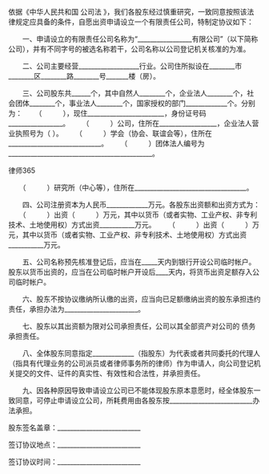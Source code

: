 
 依据《中华人民共和国
公司法
》，我们各股东经过慎重研究，一致同意按照该法律规定应具备的条件，自愿出资申请设立一个有限责任公司，特制定协议如下：
 
　　一、申请设立的有限责任公司名称为“_________________有限公司”（以下简称公司），并有不同字号的被选名称若干，公司名称以公司登记机关核准的为准。
 
　　二、公司主要经营___________________行业。公司住所拟设在________市________区________路________号_______楼（房）。
 
　　三、公司股东共______个，其中自然人________个，企业法人________个，社会团体________个，事业法人________个，国家授权的部门_____________个。分别为： 
　　（　　　），现住________________________，身份证号码_________________。 
　　（　　　）公司，住所在__________________，企业法人营业执照号为（             ）。 
　　（　　　）学会（协会、联谊会等），住所在_____________________________。 
　　（　　　）团体法人编号为_____________________________________________。 




 
律师365






　　（　　　）研究所（中心等），住所在___________________________________。 

　　四、公司注册资本为人民币_____________万元。各股东出资额和出资方式为： 
　　（　　　）出资（　　　）万元，其中以货币（或者实物、工业产权、非专利技术、土地使用权）方式出资___________万元。
　　（　　　）出资（　　　）万元，其中以货币（或者实物、工业产权、非专利技术、土地使用权）方式出资___________万元。


　　五、公司名称预先核准登记后，应当在_____天内到银行开设公司临时帐户。股东以货币出资的，应当在公司临时帐户开设后____天内，将货币出资足额存入公司临时帐户。
 
　　六、股东不按协议缴纳所认缴的出资，应当向已足额缴纳出资的股东承担违约责任，承担办法为_______________________。 


　　七、股东以其出资额为限对公司承担责任，公司以其全部资产对公司的
债务
承担责任。
 
　　八、全体股东同意指定_____________（指股东）为代表或者共同委托的代理人（指具有代理业务的公司派员或者律师事务所的律师）作为申请人，向公司登记机关提交的文件、证件的真实性、有效性和合法性，并承担责任。 


　　九、因各种原因导致申请设立公司已不能体现股东原本意愿时，经全体股东一致同意，可停止申请设立公司，所耗费用由各股东按__________________________办法承担。 


 



 股东签名盖章：__________________________
 
签订协议地点：__________________________
 
签订协议时间：__________________________
 

 
 

 
 
 
  
 
  
 
   


   
 

   


   


   
 
 
  
 
 
 

